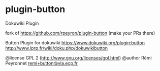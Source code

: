# plugin-button
Dokuwiki Plugin

fork of https://github.com/rpeyron/plugin-button (make your PRs there)

Button Plugin for dokuwiki 
https://www.dokuwiki.org/plugin:button
http://www.lprp.fr/wiki/doku.php/dokuwikibutton


@license    GPL 2 (http://www.gnu.org/licenses/gpl.html)
@author     Rémi Peyronnet  <remi+button@via.ecp.fr>
